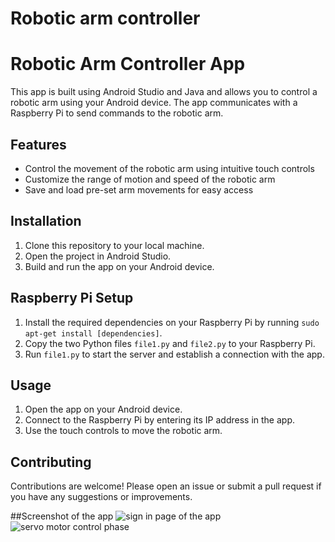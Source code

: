 # Robotic arm controller
 
# Robotic Arm Controller App

This app is built using Android Studio and Java and allows you to control a robotic arm using your Android device. The app communicates with a Raspberry Pi to send commands to the robotic arm.

## Features

- Control the movement of the robotic arm using intuitive touch controls
- Customize the range of motion and speed of the robotic arm
- Save and load pre-set arm movements for easy access

## Installation

1. Clone this repository to your local machine.
2. Open the project in Android Studio.
3. Build and run the app on your Android device.

## Raspberry Pi Setup

1. Install the required dependencies on your Raspberry Pi by running `sudo apt-get install [dependencies]`.
2. Copy the two Python files `file1.py` and `file2.py` to your Raspberry Pi.
3. Run `file1.py` to start the server and establish a connection with the app.

## Usage

1. Open the app on your Android device.
2. Connect to the Raspberry Pi by entering its IP address in the app.
3. Use the touch controls to move the robotic arm.

## Contributing

Contributions are welcome! Please open an issue or submit a pull request if you have any suggestions or improvements.

##Screenshot of the app
![sign in page of the app](https://i.imgur.com/KcVQR8h.jpg)
![servo motor control phase](https://i.imgur.com/yRP0C9Q.jpg)
